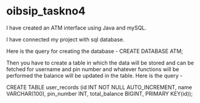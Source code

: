 # oibsip_taskno4
I have created an ATM interface using Java and mySQL.

I have connected my project with sql database.

Here is the query for creating the database -
CREATE DATABASE ATM;

Then you have to create a table in which the data will be stored and can be fetched for username and pin number and whatever functions will be performed the balance will be updated in the table. Here is the query -

CREATE TABLE user_records (id INT NOT NULL AUTO_INCREMENT, name VARCHAR(100), pin_number INT, total_balance BIGINT, PRIMARY KEY(id));
